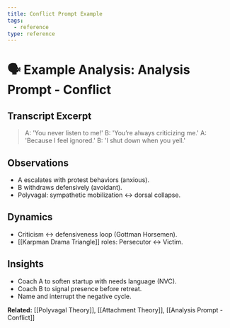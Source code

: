 ```yaml
---
title: Conflict Prompt Example
tags:
  - reference
type: reference
---
```


<!-- @format -->

# 🗣 Example Analysis: Analysis Prompt - Conflict

## Transcript Excerpt

> A: 'You never listen to me!'
> B: 'You’re always criticizing me.'
> A: 'Because I feel ignored.'
> B: 'I shut down when you yell.'

## Observations

- A escalates with protest behaviors (anxious).
- B withdraws defensively (avoidant).
- Polyvagal: sympathetic mobilization ↔ dorsal collapse.

## Dynamics

- Criticism ↔ defensiveness loop (Gottman Horsemen).
- [[Karpman Drama Triangle]] roles: Persecutor ↔ Victim.

## Insights

- Coach A to soften startup with needs language (NVC).
- Coach B to signal presence before retreat.
- Name and interrupt the negative cycle.

**Related:** [[Polyvagal Theory]], [[Attachment Theory]], [[Analysis Prompt - Conflict]]
